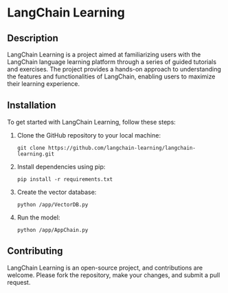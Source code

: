 # LangChain Learning

## Description

LangChain Learning is a project aimed at familiarizing users with the LangChain language learning platform through a series of guided tutorials and exercises. The project provides a hands-on approach to understanding the features and functionalities of LangChain, enabling users to maximize their learning experience.

## Installation

To get started with LangChain Learning, follow these steps:

1. Clone the GitHub repository to your local machine:
    ```
    git clone https://github.com/langchain-learning/langchain-learning.git
    ```

2. Install dependencies using pip:
    ```
    pip install -r requirements.txt
    ```

3. Create the vector database:
    ```
    python /app/VectorDB.py
    ```

4. Run the model:
    ```
    python /app/AppChain.py
    ```

## Contributing

LangChain Learning is an open-source project, and contributions are welcome. Please fork the repository, make your changes, and submit a pull request.